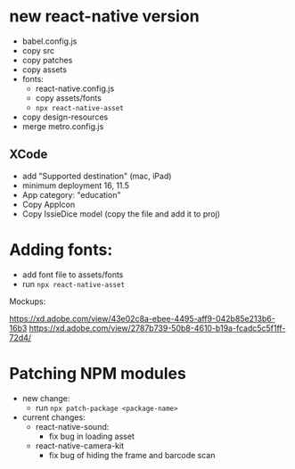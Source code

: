 


# new react-native version
- babel.config.js
- copy src
- copy patches
- copy assets
- fonts:
  - react-native.config.js
  - copy assets/fonts
  - `npx react-native-asset`
- copy design-resources
- merge metro.config.js
## XCode
- add "Supported destination" (mac, iPad)
- minimum deployment 16, 11.5
- App category: "education"
- Copy AppIcon
- Copy IssieDice model (copy the file and add it to proj)

# Adding fonts:
- add font file to assets/fonts
- run `npx react-native-asset`


Mockups:

https://xd.adobe.com/view/43e02c8a-ebee-4495-aff9-042b85e213b6-16b3
https://xd.adobe.com/view/2787b739-50b8-4610-b19a-fcadc5c5f1ff-72d4/


# Patching NPM modules
- new change:
  - run `npx patch-package <package-name>`
- current changes:
  - react-native-sound:
    - fix bug in loading asset
  - react-native-camera-kit
    - fix bug of hiding the frame and barcode scan
